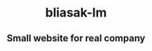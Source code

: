 <h1 align=center> bliasak-lm</h1>
<h2 align=center>Small website for real company</h2>

<h3 align=center><strong><a href="http://www.bliasak-lm.free.bg"</a></strong></h3>
